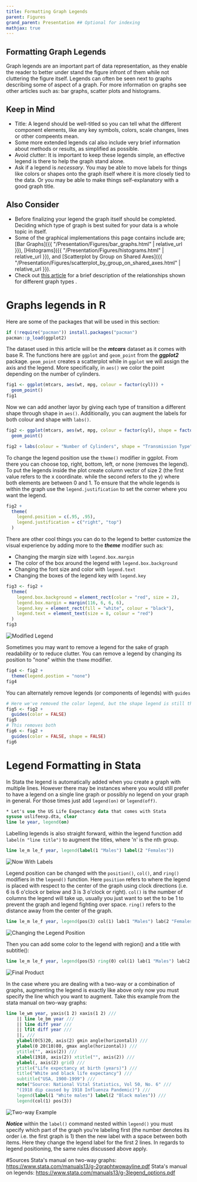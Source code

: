 ```yaml
---
title: Formatting Graph Legends
parent: Figures
grand_parent: Presentation ## Optional for indexing
mathjax: true
---
```


## Formatting Graph Legends

Graph legends are an important part of data representation, as they enable the reader to better under stand the figure infront of them while not cluttering the figure itself. Legends can often be seen next to graphs describing some of aspect of a graph.
For more information on graphs see other articles such as: bar graphs, scatter plots and histograms.

## Keep in Mind

- Title: A legend should be well-titled so you can tell what the different component elements, like any key symbols, colors, scale changes, lines or other compeents mean.
- Some more extended legends cal also include very brief information about methods or results, as simplified as possible.
- Avoid clutter: It is important to keep these legends simple, an effective legend is there to help the graph stand alone.
- Ask if a legend is *necessary*. You may be able to move labels for things like colors or shapes onto the graph itself where it is more closely tied to the data. Or you may be able to make things self-explanatory with a good graph title.

## Also Consider

- Before finalizing your legend the graph itself should be completed. Deciding which type of graph is best suited for your data is a whole topic in itself.
- Some of the graphical implementations this page contains include are;
[Bar Graphs]({{ "/Presentation/Figures/bar_graphs.html" | relative_url }}), [Histograms]({{ "/Presentation/Figures/histograms.html" | relative_url }}), and [Scatterplot by Group on Shared Axes]({{ "/Presentation/Figures/scatterplot_by_group_on_shared_axes.html" | relative_url }}).
- Check out [this article](https://www.ncbi.nlm.nih.gov/pmc/articles/PMC4078179/) for a brief description of the relationships shown for different graph types .

# Graphs legends in R

Here are some of the packages that will be used in this section:
```r
if (!require("pacman")) install.packages("pacman")
pacman::p_load(ggplot2)

```

The dataset used in this article will be the ***mtcars*** dataset as it comes with base R. The functions here are `ggplot` and `geom_point` from the ***ggplot2*** package. `geom_point` creates a scatterplot while in `ggplot` we will assign the axis and the legend. More specifically, in `aes()` we color the point depending on the number of cylinders.

```r
fig1 <- ggplot(mtcars, aes(wt, mpg, colour = factor(cyl))) +
  geom_point()
fig1

```

Now we can add another layor by giving each type of transition a different shape through shape in `aes()`. Additionally, you can augment the labels for both colour and shape with `labs()`.

```r
fig2 <- ggplot(mtcars, aes(wt, mpg, colour = factor(cyl), shape = factor(am))) +
  geom_point()

fig2 + labs(colour = "Number of Cylinders", shape = "Transmission Type")

```

To change the legend position use the `theme()` modifier in ggplot. From there you can choose top, right, bottom, left, or none (removes the legend). To put the legends inside the plot create column vector of size 2 (the first value refers to the x coordinate. while the second refers to the y) where both elements are between 0 and 1. To ensure that the whole legends is within the graph use the `legend.justification` to set the corner where you want the legend.

```r
fig2 +
  theme(
    legend.position = c(.95, .95),
    legend.justification = c("right", "top")
  )

```

There are other cool things you can do to the legend to better customize the visual experience by adding more to the ***theme*** modifier such as:
* Changing the margin size with `legend.box.margin`
* The color of the box around the legend with `legend.box.background`
* Changing the font size and color with `legend.text`
* Changing the boxes of the legend key with `legend.key`
```r
fig3 <- fig2 +
  theme(
    legend.box.background = element_rect(color = "red", size = 2),
    legend.box.margin = margin(116, 6, 6, 6),
    legend.key = element_rect(fill = "white", colour = "black"),
    legend.text = element_text(size = 8, colour = "red")
  )
fig3

```

![Modified Legend](Images/Formatting_Graph_Legends/R_modified_legend.png)

Sometimes you may want to remove a legend for the sake of graph readability or to reduce clutter. You can remove a legend by changing its position to "none" within the `theme` modifier.
```r
fig4 <- fig2 +
  theme(legend.postion = "none")
fig4

```

You can alternately remove legends (or components of legends) with `guides`

```r
# Here we've removed the color legend, but the shape legend is still there.
fig5 <- fig2 +
  guides(color = FALSE)
fig5
# This removes both
fig6 <- fig2 +
  guides(color = FALSE, shape = FALSE)
fig6

```


# Legend Formatting in Stata

In Stata the legend is automatically added when you create a graph with multiple lines. However there may be instances where you would still prefer to have a legend on a single line graph or possibly no legend on your graph in general. For those times just add `legend(on)` or `legend(off)`.

```stata
* Let's use the US Life Expectancy data that comes with Stata
sysuse uslifeexp.dta, clear
line le year, legend(on)
```

Labelling legends is also straight forward, within the legend function add `label(n "line title")` to augment the titles, where 'n' is the nth group.

```stata
line le_m le_f year, legend(label(1 "Males") label(2 "Females"))

```
![Now With Labels](Images/Formatting_Graph_Legends/stata_labeled_legend.png)

Legend position can be changed with the `position()`, `col()`, and `ring()` modifiers in the `legend()` function. Here `position` refers to where the legend is placed with respect to the center of the graph using clock directions (i.e. 6 is 6 o'clock or below and 3 is 3 o'clock or right). `col()` is the number of columns the legend will take up, usually you just want to set the to be 1 to prevent the graph and legend fighting over space. `ring()` refers to the distance away from the center of the graph.

```stata
line le_m le_f year, legend(pos(3) col(1) lab(1 "Males") lab(2 "Females") stack)

```
![Changing the Legend Position](Images/Formatting_Graph_Legends/stata_moved_legend.png)

Then you can add some color to the legend with region() and a title with subtitle():

```stata
line le_m le_f year, legend(pos(5) ring(0) col(1) lab(1 "Males") lab(2 "Females") region(fcolor(gs15))) legend(subtitle("Legend"))
```
![Final Product](Images/Formatting_Graph_Legends/stata_moved_legend_2.png)

In the case where you are dealing with a two-way or a combination of graphs, augmenting the legend is exactly like above only now you must specify the line which you want to augment. Take this example from the stata manual on two-way graphs:

```stata
line le_wm year, yaxis(1 2) xaxis(1 2) ///
	|| line le_bm year ///
	|| line diff year ///
	|| lfit diff year ///
	||, ///
	ylabel(0(5)20, axis(2) gmin angle(horizontal)) ///
	ylabel(0 20(10)80, gmax angle(horizontal)) ///
	ytitle("", axis(2)) ///
	xlabel(1918, axis(2)) xtitle("", axis(2)) ///
	ylabel(, axis(2) grid) ///
	ytitle("Life expectancy at birth (years)") ///
	title("White and black life expectancy") ///
	subtitle("USA, 1900-1999") ///
	note("Source: National Vital Statistics, Vol 50, No. 6" ///
	"(1918 dip caused by 1918 Influenza Pandemic)") ///
	legend(label(1 "White males") label(2 "Black males")) ///
	legend(col(1) pos(3))
```

![Two-way Example](Images/Formatting_Graph_Legends/stata_full_graph.png)

***Notice*** within the `label()` command nested within `legend()` you must specify which part of the graph  you're labeling first (the number denotes its order i.e. the first graph is 1) then the new label with a space between both items. Here they change the legend label for the first 2 lines.
In regards to legend positioning, the same rules discussed above apply.

#Sources
Stata's manual on two-way graphs: https://www.stata.com/manuals13/g-2graphtwowayline.pdf
Stata's manual on legends: https://www.stata.com/manuals13/g-3legend_options.pdf
